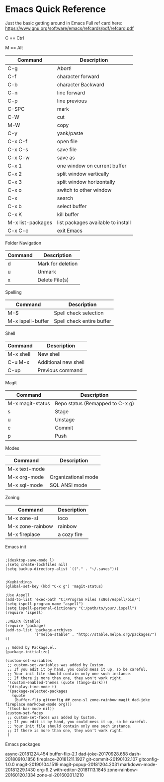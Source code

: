 
# Emacs Quick Reference

Just the basic getting around in Emacs
Full ref card here:
https://www.gnu.org/software/emacs/refcards/pdf/refcard.pdf

C == Ctrl

M == Alt

| Command | Description |
|---------|-------------|
| C-g | Abort!|
| C-f | character forward |
| C-b | character Backward |
| C-n | line forward |
| C-p | line previous |
| C-SPC | mark |
| C-W | cut |
| M-W | copy |
| C-y | yank/paste |
| C-x C-f | open file |
| C-x C-s | save file |
| C-x C-w | save as |
| C-x 1 | one window on current buffer |
| C-x 2 | split window vertically |
| C-x 3 | split window horizontally |
| C-x o | switch to other window |
| C-x | search |
| C-x b | select buffer |
| C-x K | kill buffer |
| M-x list-packages | list packages available to install |
| C-x C-c | exit Emacs |

Folder Navigation

| Command | Description |
|---------|-------------|
| d | Mark for deletion |
| u | Unmark | 
| x | Delete File(s) |

Spelling

| Command | Description |
|---------|-------------|
| M-$ | Spell check selection |
| M-x ispell-buffer | Spell check entire buffer |

Shell

| Command | Description |
|---------|-------------|
| M-x shell | New shell |
| C-u M-x  | Additional new shell|
| C-up | Previous command |

Magit

| Command | Description |
|---------|-------------|
| M-x magit-status| Repo status (Remapped to C-x g)|
| s | Stage |
| u | Unstage|
| c | Commit |
| p | Push |

Modes

| Command | Description |
|---------|-------------|
| M-x text-mode |
| M-x org-mode| Organizational mode |
| M-x sql-mode| SQL ANSI mode | 

Zoning

| Command | Description |
|---------|-------------|
| M-x zone-sl | loco |
| M-x zone-rainbow | rainbow |
| M-x fireplace | a cozy fire |

Emacs init

```

;(desktop-save-mode l)
;(setq create-lockfiles nil)
(setq backup-directory-alist `(("." . "~/.saves")))


;Keybindings
(global-set-key (kbd "C-x g") 'magit-status)

;Use Aspell
(add-to-list 'exec-path "C:/Program Files (x86)/Aspell/bin/")
(setq ispell-program-name "aspell")
(setq ispell-personal-dictionary "C:/path/to/your/.ispell")
(require 'ispell)

;;MELPA (Stable)
(require 'package)
(add-to-list 'package-archives
             '("melpa-stable" . "http://stable.melpa.org/packages/") t)

;; Added by Package.el.  
(package-initialize)

(custom-set-variables
 ;; custom-set-variables was added by Custom.
 ;; If you edit it by hand, you could mess it up, so be careful.
 ;; Your init file should contain only one such instance.
 ;; If there is more than one, they won't work right.
 '(custom-enabled-themes (quote (tango-dark)))
 '(display-time-mode t)
 '(package-selected-packages
   (quote
    (buffer-flip gitconfig ## zone-sl zone-rainbow magit dad-joke fireplace markdown-mode org)))
 '(tool-bar-mode nil))
(custom-set-faces
 ;; custom-set-faces was added by Custom.
 ;; If you edit it by hand, you could mess it up, so be careful.
 ;; Your init file should contain only one such instance.
 ;; If there is more than one, they won't work right.
 )

```
Emacs packages

async-20181224.454
buffer-flip-2.1
dad-joke-20170928.658
dash-20180910.1856
fireplace-20181211.1927
git-commit-20190102.107
gitconfig-1.0.0
magit-20190104.1519
magit-popup-20181204.2031
markdown-mode-20181229.1430
org-9.2
with-editor-20181113.1845
zone-rainbow-20160120.1334
zone-sl-20160201.1210
